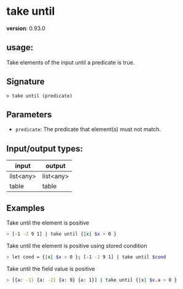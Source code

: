 # take until

**version**: 0.93.0

## **usage**:

Take elements of the input until a predicate is true.

## Signature

`> take until (predicate)`

## Parameters

- `predicate`: The predicate that element(s) must not match.

## Input/output types:

| input       | output      |
| ----------- | ----------- |
| list\<any\> | list\<any\> |
| table       | table       |

## Examples

Take until the element is positive

```bash
> [-1 -2 9 1] | take until {|x| $x > 0 }
```

Take until the element is positive using stored condition

```bash
> let cond = {|x| $x > 0 }; [-1 -2 9 1] | take until $cond
```

Take until the field value is positive

```bash
> [{a: -1} {a: -2} {a: 9} {a: 1}] | take until {|x| $x.a > 0 }
```
